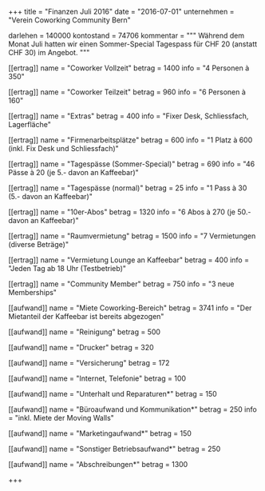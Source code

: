 +++
title = "Finanzen Juli 2016"
date = "2016-07-01"
unternehmen = "Verein Coworking Community Bern"

darlehen = 140000
kontostand = 74706
kommentar = """
Während dem Monat Juli hatten wir einen Sommer-Special Tagespass für CHF 20 (anstatt CHF 30) im Angebot.
"""

[[ertrag]]
name = "Coworker Vollzeit"
betrag = 1400
info = "4 Personen à 350"

[[ertrag]]
name = "Coworker Teilzeit"
betrag = 960
info = "6 Personen à 160"

[[ertrag]]
name = "Extras"
betrag = 400
info = "Fixer Desk, Schliessfach, Lagerfläche"

[[ertrag]]
name = "Firmenarbeitsplätze"
betrag = 600
info = "1 Platz à 600 (inkl. Fix Desk und Schliessfach)"

[[ertrag]]
name = "Tagespässe (Sommer-Special)"
betrag = 690
info = "46 Pässe à 20 (je 5.- davon an Kaffeebar)"

[[ertrag]]
name = "Tagespässe (normal)"
betrag = 25
info = "1 Pass à 30 (5.- davon an Kaffeebar)"

[[ertrag]]
name = "10er-Abos"
betrag = 1320
info = "6 Abos à 270 (je 50.- davon an Kaffeebar)"

[[ertrag]]
name = "Raumvermietung"
betrag = 1500
info = "7 Vermietungen (diverse Beträge)"

[[ertrag]]
name = "Vermietung Lounge an Kaffeebar"
betrag = 400
info = "Jeden Tag ab 18 Uhr (Testbetrieb)"

[[ertrag]]
name = "Community Member"
betrag = 750
info = "3 neue Memberships"


[[aufwand]]
name = "Miete Coworking-Bereich"
betrag = 3741
info = "Der Mietanteil der Kaffeebar ist bereits abgezogen"

[[aufwand]]
name = "Reinigung"
betrag = 500

[[aufwand]]
name = "Drucker"
betrag = 320

[[aufwand]]
name = "Versicherung"
betrag = 172

[[aufwand]]
name = "Internet, Telefonie"
betrag = 100

[[aufwand]]
name = "Unterhalt und Reparaturen*"
betrag = 150

[[aufwand]]
name = "Büroaufwand und Kommunikation*"
betrag = 250
info = "inkl. Miete der Moving Walls"

[[aufwand]]
name = "Marketingaufwand*"
betrag = 150

[[aufwand]]
name = "Sonstiger Betriebsaufwand*"
betrag = 250

[[aufwand]]
name = "Abschreibungen*"
betrag = 1300

+++
